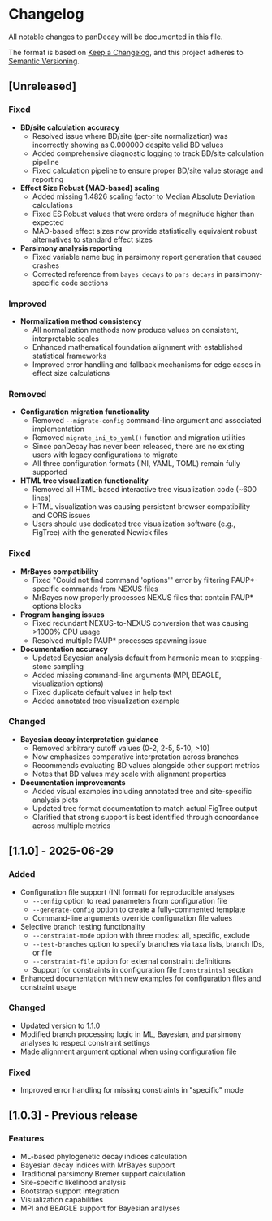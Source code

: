 # Changelog

All notable changes to panDecay will be documented in this file.

The format is based on [Keep a Changelog](https://keepachangelog.com/en/1.0.0/),
and this project adheres to [Semantic Versioning](https://semver.org/spec/v2.0.0.html).

## [Unreleased]

### Fixed
- **BD/site calculation accuracy**
  - Resolved issue where BD/site (per-site normalization) was incorrectly showing as 0.000000 despite valid BD values
  - Added comprehensive diagnostic logging to track BD/site calculation pipeline
  - Fixed calculation pipeline to ensure proper BD/site value storage and reporting
- **Effect Size Robust (MAD-based) scaling**
  - Added missing 1.4826 scaling factor to Median Absolute Deviation calculations
  - Fixed ES Robust values that were orders of magnitude higher than expected
  - MAD-based effect sizes now provide statistically equivalent robust alternatives to standard effect sizes
- **Parsimony analysis reporting**
  - Fixed variable name bug in parsimony report generation that caused crashes
  - Corrected reference from `bayes_decays` to `pars_decays` in parsimony-specific code sections

### Improved
- **Normalization method consistency**
  - All normalization methods now produce values on consistent, interpretable scales
  - Enhanced mathematical foundation alignment with established statistical frameworks
  - Improved error handling and fallback mechanisms for edge cases in effect size calculations

### Removed
- **Configuration migration functionality**
  - Removed `--migrate-config` command-line argument and associated implementation
  - Removed `migrate_ini_to_yaml()` function and migration utilities
  - Since panDecay has never been released, there are no existing users with legacy configurations to migrate
  - All three configuration formats (INI, YAML, TOML) remain fully supported
- **HTML tree visualization functionality**
  - Removed all HTML-based interactive tree visualization code (~600 lines)
  - HTML visualization was causing persistent browser compatibility and CORS issues
  - Users should use dedicated tree visualization software (e.g., FigTree) with the generated Newick files

### Fixed
- **MrBayes compatibility**
  - Fixed "Could not find command 'options'" error by filtering PAUP*-specific commands from NEXUS files
  - MrBayes now properly processes NEXUS files that contain PAUP* options blocks
- **Program hanging issues**
  - Fixed redundant NEXUS-to-NEXUS conversion that was causing >1000% CPU usage
  - Resolved multiple PAUP* processes spawning issue
- **Documentation accuracy**
  - Updated Bayesian analysis default from harmonic mean to stepping-stone sampling
  - Added missing command-line arguments (MPI, BEAGLE, visualization options)
  - Fixed duplicate default values in help text
  - Added annotated tree visualization example

### Changed
- **Bayesian decay interpretation guidance**
  - Removed arbitrary cutoff values (0-2, 2-5, 5-10, >10)
  - Now emphasizes comparative interpretation across branches
  - Recommends evaluating BD values alongside other support metrics
  - Notes that BD values may scale with alignment properties
- **Documentation improvements**
  - Added visual examples including annotated tree and site-specific analysis plots
  - Updated tree format documentation to match actual FigTree output
  - Clarified that strong support is best identified through concordance across multiple metrics

## [1.1.0] - 2025-06-29

### Added
- Configuration file support (INI format) for reproducible analyses
  - `--config` option to read parameters from configuration file
  - `--generate-config` option to create a fully-commented template
  - Command-line arguments override configuration file values
- Selective branch testing functionality
  - `--constraint-mode` option with three modes: all, specific, exclude
  - `--test-branches` option to specify branches via taxa lists, branch IDs, or file
  - `--constraint-file` option for external constraint definitions
  - Support for constraints in configuration file `[constraints]` section
- Enhanced documentation with new examples for configuration files and constraint usage

### Changed
- Updated version to 1.1.0
- Modified branch processing logic in ML, Bayesian, and parsimony analyses to respect constraint settings
- Made alignment argument optional when using configuration file

### Fixed
- Improved error handling for missing constraints in "specific" mode

## [1.0.3] - Previous release

### Features
- ML-based phylogenetic decay indices calculation
- Bayesian decay indices with MrBayes support
- Traditional parsimony Bremer support calculation
- Site-specific likelihood analysis
- Bootstrap support integration
- Visualization capabilities
- MPI and BEAGLE support for Bayesian analyses